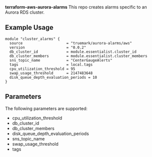**terraform-aws-aurora-alarms**
This repo creates alarms specific to an Aurora RDS cluster. 

## Example Usage
```
module "cluster_alarms" {
  source                    = "truemark/aurora-alarms/aws"
  version                   = "0.0.2"
  db_cluster_id             = module.essentialist.cluster_id
  db_cluster_members        = module.essentialist.cluster_members
  sns_topic_name            = "CenterGaugeAlerts"
  tags                      = local.tags
  cpu_utilization_threshold = 95
  swap_usage_threshold      = 2147483648
  disk_queue_depth_evaluation_periods = 10
}
```
## Parameters
The following parameters are supported:

- cpu_utilization_threshold
- db_cluster_id
- db_cluster_members
- disk_queue_depth_evaluation_periods
- sns_topic_name
- swap_usage_threshold
- tags
